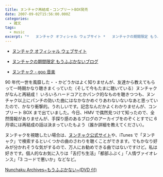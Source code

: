 ```yaml
---
title: ヌンチャク再結成・コンプリートBOX発売
date: 2007-09-02T15:56:00.000Z
categories:
  - 雑文
tags:
  - music
excerpt: "*   ヌンチャク オフィシャル ウェブサイト *   ヌンチャクの期間限定 もうふぶかないブログ"
---
```


- [ヌンチャク オフィシャル ウェブサイト](http://www.kchc.info/)
- [ヌンチャクの期間限定 もうふぶかないブログ](http://www.newaudiogram.com/blog/nunchaku/)

- [ヌンチャク \- goo 音楽](http://music.goo.ne.jp/artist/ARTLISD1000728/index.html)

90 年代一世を風靡した・・かどうかはよく知りませんが、友達から教えてもらって一時期かなり聴きまくっていた（そして今もたまに聴いている）ヌンチャクがなんと再結成！ いろいろハードコアとかパンク的なものを聴きつつも、ヌンチャク以上にパンチの効いた曲にはなかなかめぐりあわないないなあと思っていたので、かなり衝撃的。うれしいです。記念なんだかよくわかりませんが、コンプリート BOX まで出ていました。今日、HMV で偶然見つけて知ったので、全然情報がありませんが、手探り感のあるブログのアーカイブをのぞくとすでに 6 月頃には再結成の話は決まっていたもよう（誰か詳細を教えてください）。

ヌンチャクを視聴したい場合は、[ヌンチャク公式サイト](http://www.kchc.info/)や、iTunes で「ヌンチャク」で検索するといくつかの曲のさわりを聴くことができます。でもかなり好みが分かれそうな気がするので、万人にお勧めできる曲ではないですけど。私は好きです。個人的なお気に入りは「舌打ち生活」「都部ふぶく」「人情ヴァイオレンス」「3 コードで悪いか」などなど。

[ Nunchaku Archives~もうふぶかない~(DVD 付)](http://www.amazon.co.jp/gp/product/B000RY41GI?ie=UTF8&tag=yutakayamaguc-22&linkCode=as2&camp=247&creative=1211&creativeASIN=B000RY41GI)
